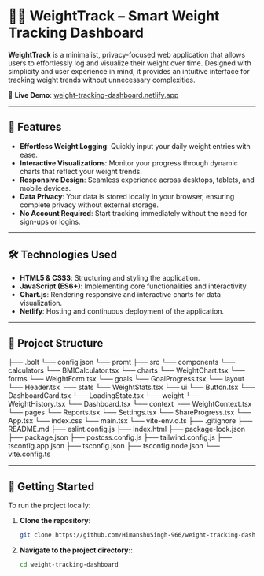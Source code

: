 # 🏋️‍♂️ WeightTrack – Smart Weight Tracking Dashboard

**WeightTrack** is a minimalist, privacy-focused web application that allows users to effortlessly log and visualize their weight over time. Designed with simplicity and user experience in mind, it provides an intuitive interface for tracking weight trends without unnecessary complexities.

🔗 **Live Demo**: [weight-tracking-dashboard.netlify.app](https://weight-tracking-dashboard.netlify.app)

---

## 📌 Features

- **Effortless Weight Logging**: Quickly input your daily weight entries with ease.
- **Interactive Visualizations**: Monitor your progress through dynamic charts that reflect your weight trends.
- **Responsive Design**: Seamless experience across desktops, tablets, and mobile devices.
- **Data Privacy**: Your data is stored locally in your browser, ensuring complete privacy without external storage.
- **No Account Required**: Start tracking immediately without the need for sign-ups or logins.

---

## 🛠️ Technologies Used

- **HTML5 & CSS3**: Structuring and styling the application.
- **JavaScript (ES6+)**: Implementing core functionalities and interactivity.
- **Chart.js**: Rendering responsive and interactive charts for data visualization.
- **Netlify**: Hosting and continuous deployment of the application.

---

## 📂 Project Structure
├── .bolt
  └── config.json
  └── promt
├── src
  └── components
    └── calculators
      └── BMICalculator.tsx
    └── charts
      └── WeightChart.tsx
    └── forms
      └── WeightForm.tsx
    └── goals
      └── GoalProgress.tsx
    └── layout
      └── Header.tsx
    └── stats
      └── WeightStats.tsx
    └── ui
      └── Button.tsx
      └── DashboardCard.tsx
      └── LoadingState.tsx
    └── weight
      └── WeightHistory.tsx
    └── Dashboard.tsx
  └── context
    └── WeightContext.tsx
  └── pages
    └── Reports.tsx
    └── Settings.tsx
    └── ShareProgress.tsx
  └── App.tsx
  └── index.css
  └── main.tsx
  └── vite-env.d.ts
├── .gitignore
├── README.md
├── eslint.config.js
├── index.html
├── package-lock.json
├── package.json
├── postcss.config.js
├── tailwind.config.js
├── tsconfig.app.json
├── tsconfig.json
├── tsconfig.node.json
└── vite.config.ts



---

## 🚀 Getting Started

To run the project locally:

1. **Clone the repository**:
   ```bash
   git clone https://github.com/HimanshuSingh-966/weight-tracking-dashboard.git
2. **Navigate to the project directory:**:
   ```bash
   cd weight-tracking-dashboard

